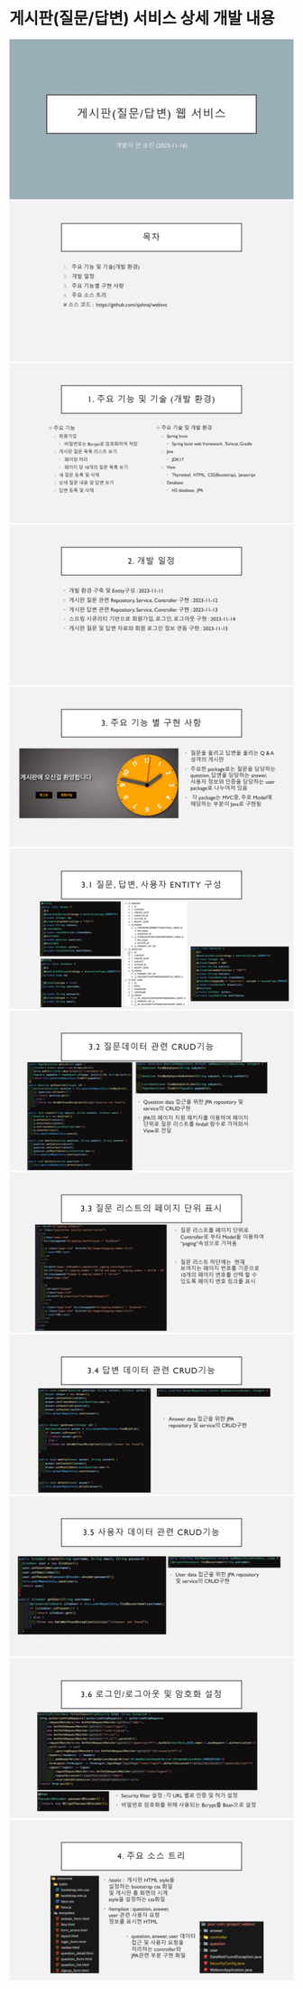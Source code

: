 # 게시판(질문/답변) 서비스 상세 개발 내용
<img src="0001.jpg" />
<img src="0002.jpg" />
<img src="0003.jpg" />
<img src="0004.jpg" />
<img src="0005.jpg" />
<img src="0006.jpg" />
<img src="0007.jpg" />
<img src="0008.jpg" />
<img src="0009.jpg" />
<img src="0010.jpg" />
<img src="0011.jpg" />
<img src="0012.jpg" />

